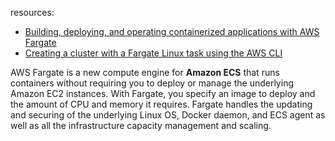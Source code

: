 resources: 
* [Building, deploying, and operating containerized applications with AWS Fargate](https://aws.amazon.com/blogs/compute/building-deploying-and-operating-containerized-applications-with-aws-fargate/)
* [Creating a cluster with a Fargate Linux task using the AWS CLI](https://docs.aws.amazon.com/AmazonECS/latest/developerguide/ECS_AWSCLI_Fargate.html#ECS_AWSCLI_Fargate_register_task_definition)

AWS Fargate is a new compute engine for **Amazon ECS** that runs containers without requiring you to deploy or manage the underlying Amazon EC2 instances. With Fargate, you specify an image to deploy and the amount of CPU and memory it requires. Fargate handles the updating and securing of the underlying Linux OS, Docker daemon, and ECS agent as well as all the infrastructure capacity management and scaling.